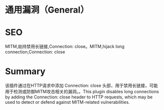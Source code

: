 # 通用漏洞（General）
# SEO
MITM,劫持禁用长链接,Connection: close。MITM,hijack long connection,Connection: close
# Summary
该插件通过在HTTP请求中添加 Connection: close 头部，用于禁用长链接，可能用于检测或防御MITM攻击相关的漏洞。。This plugin disables long connections by adding the Connection: close header to HTTP requests, which may be used to detect or defend against MITM-related vulnerabilities.
